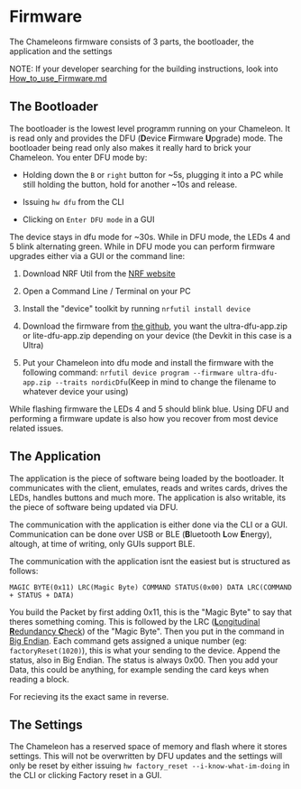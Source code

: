 # Firmware

The Chameleons firmware consists of 3 parts, the bootloader, the application and the settings

NOTE: If your developer searching for the building instructions, look into [How_to_use_Firmware.md](../How_to_use_Firmware.md)

## The Bootloader

The bootloader is the lowest level programm running on your Chameleon. It is read only and provides the DFU (**D**evice **F**irmware **U**pgrade) mode. The bootloader being read only also makes it really hard to brick your Chameleon. You enter DFU mode by:

- Holding down the `B` or `right` button for ~5s, plugging it into a PC while still holding the button, hold for another ~10s and release.

- Issuing `hw dfu` from the CLI

- Clicking on `Enter DFU mode` in a GUI

The device stays in dfu mode for ~30s. While in DFU mode, the LEDs 4 and 5 blink alternating green. While in DFU mode you can perform firmware upgrades either via a GUI or the command line:

1. Download NRF Util from the [NRF website](https://www.nordicsemi.com/Products/Development-tools/nrf-util)

2. Open a Command Line / Terminal on your PC

3. Install the "device" toolkit by running `nrfutil install device`

4. Download the firmware from [the github](https://github.com/RfidResearchGroup/ChameleonUltra/releases), you want the ultra-dfu-app.zip or lite-dfu-app.zip depending on your device (the Devkit in this case is a Ultra)

5. Put your Chameleon into dfu mode and install the firmware with the following command: `nrfutil device program --firmware ultra-dfu-app.zip --traits nordicDfu`(Keep in mind to change the filename to whatever device your using)

While flashing firmware the LEDs 4 and 5 should blink blue. Using DFU and performing a firmware update is also how you recover from most device related issues.

## The Application

The application is the piece of software being loaded by the bootloader. It communicates with the client, emulates, reads and writes cards, drives the LEDs, handles buttons and much more. The application is also writable, its the piece of software being updated via DFU.

The communication with the application is either done via the CLI or a GUI. Communication can be done over USB or BLE (**B**luetooth **L**ow **E**nergy), altough, at time of writing, only GUIs support BLE.

The communication with the application isnt the easiest but is structured as follows:

`MAGIC BYTE(0x11) LRC(Magic Byte) COMMAND STATUS(0x00) DATA LRC(COMMAND + STATUS + DATA)`

You build the Packet by first adding 0x11, this is the "Magic Byte" to say that theres something coming. This is followed by the LRC ([**L**ongitudinal **R**edundancy **C**heck](https://en.wikipedia.org/wiki/Longitudinal_redundancy_check)) of the "Magic Byte". Then you put in the command in [Big Endian](https://en.wikipedia.org/wiki/Endianness). Each command gets assigned a unique number (eg: `factoryReset(1020)`), this is what your sending to the device. Append the status, also in Big Endian. The status is always 0x00. Then you add your Data, this could be anything, for example sending the card keys when reading a block.

For recieving its the exact same in reverse.

## The Settings

The Chameleon has a reserved space of memory and flash where it stores settings. This will not be overwritten by DFU updates and the settings will only be reset by either issuing `hw factory_reset --i-know-what-im-doing` in the CLI or clicking Factory reset in a GUI.